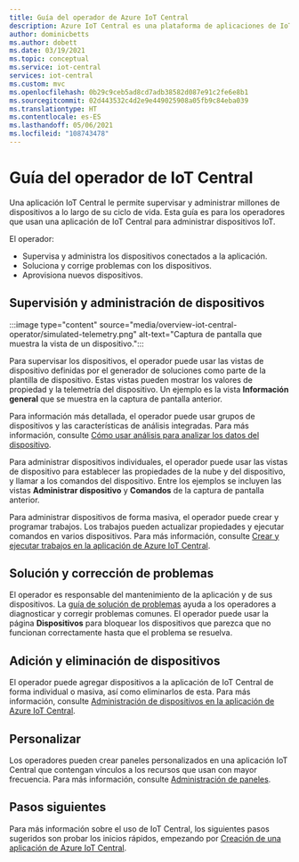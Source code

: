 ```yaml
---
title: Guía del operador de Azure IoT Central
description: Azure IoT Central es una plataforma de aplicaciones de IoT que simplifica la creación de soluciones de IoT. En este artículo se proporciona información general el rol del operador en IoT Central.
author: dominicbetts
ms.author: dobett
ms.date: 03/19/2021
ms.topic: conceptual
ms.service: iot-central
services: iot-central
ms.custom: mvc
ms.openlocfilehash: 0b29c9ceb5ad8cd7adb38582d087e91c2fe6e8b1
ms.sourcegitcommit: 02d443532c4d2e9e449025908a05fb9c84eba039
ms.translationtype: HT
ms.contentlocale: es-ES
ms.lasthandoff: 05/06/2021
ms.locfileid: "108743478"
---
```

# <a name="iot-central-operator-guide"></a>Guía del operador de IoT Central

Una aplicación IoT Central le permite supervisar y administrar millones de dispositivos a lo largo de su ciclo de vida. Esta guía es para los operadores que usan una aplicación de IoT Central para administrar dispositivos IoT.

El operador:

- Supervisa y administra los dispositivos conectados a la aplicación.
- Soluciona y corrige problemas con los dispositivos.
- Aprovisiona nuevos dispositivos.

## <a name="monitor-and-manage-devices"></a>Supervisión y administración de dispositivos

:::image type="content" source="media/overview-iot-central-operator/simulated-telemetry.png" alt-text="Captura de pantalla que muestra la vista de un dispositivo.":::

Para supervisar los dispositivos, el operador puede usar las vistas de dispositivo definidas por el generador de soluciones como parte de la plantilla de dispositivo. Estas vistas pueden mostrar los valores de propiedad y la telemetría del dispositivo. Un ejemplo es la vista **Información general** que se muestra en la captura de pantalla anterior.

Para información más detallada, el operador puede usar grupos de dispositivos y las características de análisis integradas. Para más información, consulte [Cómo usar análisis para analizar los datos del dispositivo](howto-create-analytics.md).

Para administrar dispositivos individuales, el operador puede usar las vistas de dispositivo para establecer las propiedades de la nube y del dispositivo, y llamar a los comandos del dispositivo. Entre los ejemplos se incluyen las vistas **Administrar dispositivo** y **Comandos** de la captura de pantalla anterior.

Para administrar dispositivos de forma masiva, el operador puede crear y programar trabajos. Los trabajos pueden actualizar propiedades y ejecutar comandos en varios dispositivos. Para más información, consulte [Crear y ejecutar trabajos en la aplicación de Azure IoT Central](howto-run-a-job.md).

## <a name="troubleshoot-and-remediate-issues"></a>Solución y corrección de problemas

El operador es responsable del mantenimiento de la aplicación y de sus dispositivos. La [guía de solución de problemas](troubleshoot-connection.md) ayuda a los operadores a diagnosticar y corregir problemas comunes. El operador puede usar la página **Dispositivos** para bloquear los dispositivos que parezca que no funcionan correctamente hasta que el problema se resuelva.

## <a name="add-and-remove-devices"></a>Adición y eliminación de dispositivos

El operador puede agregar dispositivos a la aplicación de IoT Central de forma individual o masiva, así como eliminarlos de esta. Para más información, consulte [Administración de dispositivos en la aplicación de Azure IoT Central](howto-manage-devices.md).

## <a name="personalize"></a>Personalizar

Los operadores pueden crear paneles personalizados en una aplicación IoT Central que contengan vínculos a los recursos que usan con mayor frecuencia. Para más información, consulte [Administración de paneles](howto-create-personal-dashboards.md#manage-dashboards).

## <a name="next-steps"></a>Pasos siguientes

Para más información sobre el uso de IoT Central, los siguientes pasos sugeridos son probar los inicios rápidos, empezando por [Creación de una aplicación de Azure IoT Central](./quick-deploy-iot-central.md).
